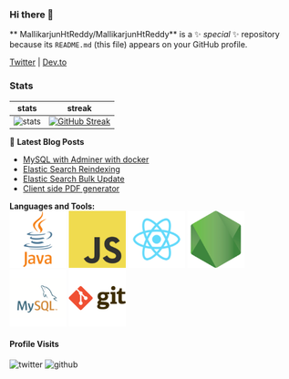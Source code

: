 ### Hi there 👋


** MallikarjunHtReddy/MallikarjunHtReddy** is a ✨ _special_ ✨ repository because its `README.md` (this file) appears on your GitHub profile.  

[Twitter](https://twitter.com/MallikarjunHt)  | [Dev.to](https://dev.to/mallikarjunht)

### Stats
|stats|streak|  
|---|---|  
| ![stats](https://github-readme-stats.vercel.app/api?username=MallikarjunHt&theme=tokyonight&count_private=true&text_color=000&icon_color=000&bg_color=0,ea6161,ffc64d,fffc4d,52fa5a&theme=graywhite") | [![GitHub Streak](https://github-readme-streak-stats.herokuapp.com/?user=MallikarjunHt&theme=dark)](https://github.com/DenverCoder1/github-readme-streak-stats)|  

📕 **Latest Blog Posts**
<!-- BLOG-POST-LIST:START -->
- [MySQL with Adminer with docker](https://dev.to/mallikarjunht/mysql-with-adminer-with-docker-5e8)
- [Elastic Search Reindexing](https://dev.to/mallikarjunht/elastic-search-reindexing-4gkg)
- [Elastic Search Bulk Update](https://dev.to/mallikarjunht/elastic-search-bulk-update-3359)
- [Client side PDF generator](https://dev.to/mallikarjunht/client-side-pdf-generator-2n83)
<!-- BLOG-POST-LIST:END -->

**Languages and Tools:**  
<code><img height="100" src="https://raw.githubusercontent.com/github/explore/80688e429a7d4ef2fca1e82350fe8e3517d3494d/topics/java/java.png"></code>
<code><img height="100" src="https://raw.githubusercontent.com/github/explore/80688e429a7d4ef2fca1e82350fe8e3517d3494d/topics/javascript/javascript.png"></code>
<code><img height="100" src="https://raw.githubusercontent.com/github/explore/80688e429a7d4ef2fca1e82350fe8e3517d3494d/topics/react/react.png"></code>
<code><img height="100" src="https://raw.githubusercontent.com/github/explore/80688e429a7d4ef2fca1e82350fe8e3517d3494d/topics/nodejs/nodejs.png"></code>
<code><img height="100" src="https://raw.githubusercontent.com/github/explore/80688e429a7d4ef2fca1e82350fe8e3517d3494d/topics/mysql/mysql.png"></code>
<code><img height="100" src="https://raw.githubusercontent.com/github/explore/80688e429a7d4ef2fca1e82350fe8e3517d3494d/topics/git/git.png"></code>  


#### Profile Visits 
![twitter](https://img.shields.io/twitter/follow/MallikarjunHt?label=Twitter&logo=twitter&style=for-the-badge)
![github](https://img.shields.io/github/followers/MallikarjunHt?label=Followers&logo=GitHub&style=for-the-badge)
